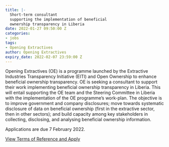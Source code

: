 ```yaml
---
title: |-
  Short-term consultant
  supporting the implementation of beneficial
  ownership transparency in Liberia
date: 2022-01-27 09:50:00 Z
categories:
- jobs
tags:
- Opening Extractives
author: Opening Extractives
expiry_date: 2022-02-07 23:59:00 Z
---
```


Opening Extractives (OE) is a programme launched by the Extractive Industries Transparency Initiative (EITI) and Open Ownership to enhance beneficial ownership transparency. OE is seeking a consultant to support their work implementing beneficial ownership transparency in Liberia. This will entail supporting the OE team and the Steering Committee in Liberia with the implementation of the OE programme’s work-plan. The objective is to improve government and company disclosures; move towards systematic disclosure of data on beneficial ownership (first in the extractive sector, then in other sectors); and build capacity among key stakeholders in collecting, disclosing, and analysing beneficial ownership information.

Applications are due 7 February 2022.

[View Terms of Reference and Apply](/uploads/oe-vacancy-liberia-2022-01.pdf)